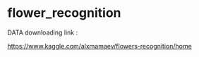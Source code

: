 # flower_recognition

DATA downloading link :

https://www.kaggle.com/alxmamaev/flowers-recognition/home

